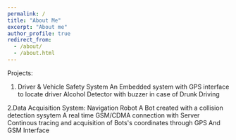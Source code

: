 ```yaml
---
permalink: /
title: "About Me"
excerpt: "About me"
author_profile: true
redirect_from: 
  - /about/
  - /about.html
---
```


Projects:

1. Driver & Vehicle Safety System
      An Embedded system with GPS interface to locate driver
      Alcohol Detector with buzzer in case of Drunk Driving
      
2.Data Acquisition System: Navigation Robot
      A Bot created with a collision detection sysytem
      A real time GSM/CDMA connection with Server
      Continous tracing and acquisition of Bots's coordinates through GPS And GSM Interface
